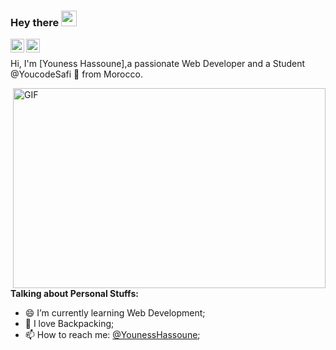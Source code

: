 ### Hey there <img src="https://media.giphy.com/media/hvRJCLFzcasrR4ia7z/giphy.gif" width="25px">

<a href="https://twitter.com/YounessHassoune">
  <img align="left" alt="Youness Hassoune| Twitter" width="22px" src="https://raw.githubusercontent.com/peterthehan/peterthehan/master/assets/twitter.svg" />
</a>
<a href="https://www.linkedin.com/in/younesshassoune/">
  <img align="left" alt=" Youness Hassoune|LinkedIN" width="22px" src="https://raw.githubusercontent.com/peterthehan/peterthehan/master/assets/linkedin.svg" />
</a>

<br />

Hi, I'm [Youness Hassoune],a passionate  Web Developer and a Student @YoucodeSafi 🚀 from Morocco.

  <img align="right" alt="GIF" src="https://github.com/abhisheknaiidu/abhisheknaiidu/blob/master/code.gif?raw=true" width="500" height="320" />
  
**Talking about Personal Stuffs:**


- 😄 I’m currently learning Web Development; 
- 👨 I love Backpacking;
- 📫 How to reach me: [@YounessHassoune](https://twitter.com/YounessHassoune);


